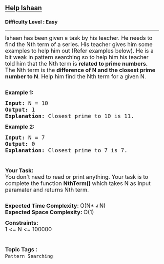 <h2><a href="https://practice.geeksforgeeks.org/problems/help-ishaan5837/0">Help Ishaan</a></h2><h3>Difficulty Level : Easy</h3><hr><div class="problems_problem_content__Xm_eO"><p><span style="font-size:18px">Ishaan has been given a task by his teacher. He needs to find the Nth term of a series. His teacher gives him some examples to help him out (Refer examples below). He is a bit weak in pattern searching so to help him his teacher told him that the Nth term is <strong>related to prime numbers</strong>. The Nth term is the <strong>difference of N and the closest prime number to N</strong>.&nbsp;Help him find the Nth term for a given N.</span><br>
&nbsp;</p>

<p><span style="font-size:18px"><strong>Example 1:</strong></span></p>

<pre><span style="font-size:18px"><strong>Input:</strong>&nbsp;N = 10
<strong>Output: </strong>1
<strong>Explanation: </strong>Closest prime to 10 is 11.</span>
</pre>

<p><span style="font-size:18px"><strong>Example 2:</strong></span></p>

<pre><span style="font-size:18px"><strong>Input: </strong>N = 7
<strong>Output: </strong>0
<strong>Explanation: </strong>Closest prime to 7 is 7.</span>
</pre>

<p>&nbsp;</p>

<p><span style="font-size:18px"><strong>Your Task:</strong><br>
You don't need to read or print anything. Your task is to complete the function&nbsp;<strong>NthTerm()&nbsp;</strong>which takes N as input paramater and returns Nth term.</span><br>
&nbsp;</p>

<p><span style="font-size:18px"><strong>Expected Time Complexity:&nbsp;</strong>O(N* </span><strong>√&nbsp;</strong><span style="font-size:18px">N)<br>
<strong>Expected Space Complexity:&nbsp;</strong>O(1)</span></p>

<p><span style="font-size:18px"><strong>Constraints:</strong><br>
1 &lt;= N &lt;= 100000</span></p>
</div><br><p><span style=font-size:18px><strong>Topic Tags : </strong><br><code>Pattern Searching</code>&nbsp;